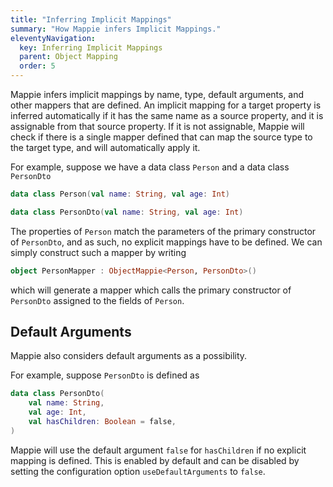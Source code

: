 ```yaml
---
title: "Inferring Implicit Mappings"
summary: "How Mappie infers Implicit Mappings."
eleventyNavigation:
  key: Inferring Implicit Mappings
  parent: Object Mapping
  order: 5
---
```


Mappie infers implicit mappings by name, type, default arguments, and other mappers that are defined. An implicit 
mapping for a target property is inferred automatically if it has the same name as a source property, and it is 
assignable from that source property. If it is not assignable, Mappie will check if there is a single mapper defined 
that can map the source type to the target type, and will automatically apply it.

For example, suppose we have a data class `Person` and a data class `PersonDto`
```kotlin
data class Person(val name: String, val age: Int)

data class PersonDto(val name: String, val age: Int)
```
The properties of `Person` match the parameters of the primary constructor of `PersonDto`, and as such, no explicit 
mappings have to be defined. We can simply construct such a mapper by writing
```kotlin
object PersonMapper : ObjectMappie<Person, PersonDto>()
```
which will generate a mapper which calls the primary constructor of `PersonDto` assigned to the fields of `Person`.

## Default Arguments
Mappie also considers default arguments as a possibility.

For example, suppose `PersonDto` is defined as
```kotlin
data class PersonDto(
    val name: String, 
    val age: Int, 
    val hasChildren: Boolean = false,
)
```
Mappie will use the default argument `false` for `hasChildren` if no explicit mapping is defined. This is enabled by
default and can be disabled by setting the configuration option `useDefaultArguments` to `false`. 